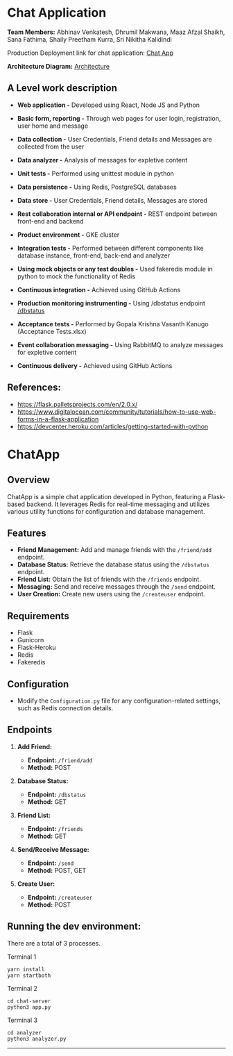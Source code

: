 # Chat Application

**Team Members:** Abhinav Venkatesh, Dhrumil Makwana, Maaz Afzal Shaikh, Sana Fathima, Shaily Preetham Kurra, Sri Nikitha Kalidindi

Production Deployment link for chat application: [Chat App](http://35.224.20.5:3000/)

**Architecture Diagram:** [Architecture](https://github.com/maazshaik/chat_app/blob/main/Architecture%20Diagram.pdf)

## A Level work description

- **Web application -** Developed using React, Node JS and Python
- **Basic form, reporting -** Through web pages for user login, registration, user home and message  
- **Data collection -** User Credentials, Friend details and Messages are collected from the user 
- **Data analyzer -** Analysis of messages for expletive content
- **Unit tests -** Performed using unittest module in python
- **Data persistence -** Using Redis, PostgreSQL databases
- **Data store -** User Credentials, Friend details, Messages are stored
- **Rest collaboration internal or API endpoint -** REST endpoint between front-end and backend
- **Product environment -** GKE cluster

- **Integration tests -** Performed between different components like database instance, front-end, back-end and analyzer
- **Using mock objects or any test doubles -** Used fakeredis module in python to mock the functionality of Redis
- **Continuous integration -** Achieved using GitHub Actions
- **Production monitoring instrumenting -** Using /dbstatus endpoint [/dbstatus](https://github.com/maazshaik/chat_app/wiki/Monitoring-DB-status)

- **Acceptance tests -** Performed by Gopala Krishna Vasanth Kanugo (Acceptance Tests.xlsx)
- **Event collaboration messaging -** Using RabbitMQ to analyze messages for expletive content
- **Continuous delivery -** Achieved using GitHub Actions


## References:
* https://flask.palletsprojects.com/en/2.0.x/
* https://www.digitalocean.com/community/tutorials/how-to-use-web-forms-in-a-flask-application
* https://devcenter.heroku.com/articles/getting-started-with-python

# ChatApp 

## Overview

ChatApp is a simple chat application developed in Python, featuring a Flask-based backend. It leverages Redis for real-time messaging and utilizes various utility functions for configuration and database management.

## Features

- **Friend Management:** Add and manage friends with the `/friend/add` endpoint.
- **Database Status:** Retrieve the database status using the `/dbstatus` endpoint.
- **Friend List:** Obtain the list of friends with the `/friends` endpoint.
- **Messaging:** Send and receive messages through the `/send` endpoint.
- **User Creation:** Create new users using the `/createuser` endpoint.

## Requirements

- Flask
- Gunicorn
- Flask-Heroku
- Redis
- Fakeredis

## Configuration

- Modify the `Configuration.py` file for any configuration-related settings, such as Redis connection details.

## Endpoints

1. **Add Friend:**
   - **Endpoint:** `/friend/add`
   - **Method:** POST

2. **Database Status:**
   - **Endpoint:** `/dbstatus`
   - **Method:** GET

3. **Friend List:**
   - **Endpoint:** `/friends`
   - **Method:** GET

4. **Send/Receive Message:**
   - **Endpoint:** `/send`
   - **Method:** POST, GET

5. **Create User:**
   - **Endpoint:** `/createuser`
   - **Method:** POST

## Running the dev environment:

There are a total of 3 processes. 

Terminal 1
```
yarn install
yarn startboth
```

Terminal 2
```
cd chat-server
python3 app.py
```

Terminal 3
```
cd analyzer
python3 analyzer.py
```

---
